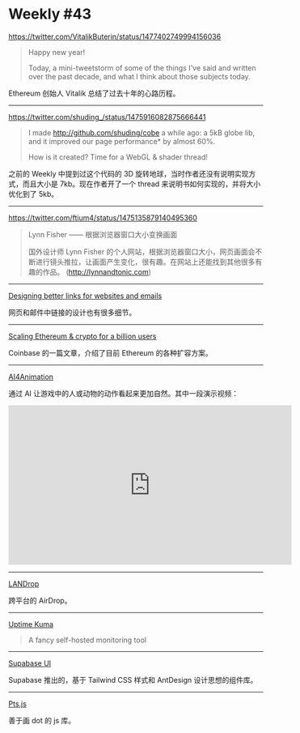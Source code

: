 # Weekly #43

https://twitter.com/VitalikButerin/status/1477402749994156036

> Happy new year!
>
> Today, a mini-tweetstorm of some of the things I've said and written over the past decade, and what I think about those subjects today.

Ethereum 创始人 Vitalik 总结了过去十年的心路历程。

---

https://twitter.com/shuding_/status/1475916082875666441

> I made http://github.com/shuding/cobe a while ago: a 5kB globe lib, and it improved our page performance\* by almost 60%.
>
> How is it created? Time for a WebGL & shader thread!

之前的 Weekly 中提到过这个代码的 3D 旋转地球，当时作者还没有说明实现方式，而且大小是 7kb。现在作者开了一个 thread 来说明书如何实现的，并将大小优化到了 5kb。

---

https://twitter.com/ftium4/status/1475135879140495360

> Lynn Fisher —— 根据浏览器窗口大小变换画面
>
> 国外设计师 Lynn Fisher 的个人网站，根据浏览器窗口大小，网页画面会不断进行镜头推拉，让画面产生变化，很有趣。在网站上还能找到其他很多有趣的作品。
> (http://lynnandtonic.com)

---

[Designing better links for websites and emails](https://uxdesign.cc/designing-better-links-for-websites-and-emails-a-guideline-5b8638ce675a)

网页和邮件中链接的设计也有很多细节。

---

[Scaling Ethereum & crypto for a billion users](https://blog.coinbase.com/scaling-ethereum-crypto-for-a-billion-users-715ce15afc0b)

Coinbase 的一篇文章，介绍了目前 Ethereum 的各种扩容方案。

---

[AI4Animation](https://github.com/sebastianstarke/AI4Animation)

通过 AI 让游戏中的人或动物的动作看起来更加自然。其中一段演示视频：

<iframe width="560" height="315" src="https://www.youtube.com/embed/uFJvRYtjQ4c" title="YouTube video player" frameborder="0" allow="accelerometer; autoplay; clipboard-write; encrypted-media; gyroscope; picture-in-picture" allowfullscreen></iframe>

---

[LANDrop](https://landrop.app)

跨平台的 AirDrop。

---

[Uptime Kuma](https://github.com/louislam/uptime-kuma)

> A fancy self-hosted monitoring tool

---

[Supabase UI](https://ui.supabase.com/)

Supabase 推出的，基于 Tailwind CSS 样式和 AntDesign 设计思想的组件库。

---

[Pts.js](https://ptsjs.org/)

善于画 dot 的 js 库。
